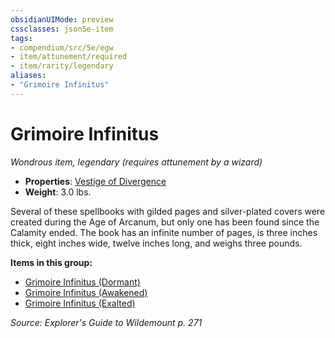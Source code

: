 ```yaml
---
obsidianUIMode: preview
cssclasses: json5e-item
tags:
- compendium/src/5e/egw
- item/attunement/required
- item/rarity/legendary
aliases: 
- "Grimoire Infinitus"
---
```

# Grimoire Infinitus
*Wondrous item, legendary (requires attunement by a wizard)*  

- **Properties**: [Vestige of Divergence](2-Mechanics/CLI/rules/item-properties.md#Vestige%20of%20Divergence)
- **Weight**: 3.0 lbs.

Several of these spellbooks with gilded pages and silver-plated covers were created during the Age of Arcanum, but only one has been found since the Calamity ended. The book has an infinite number of pages, is three inches thick, eight inches wide, twelve inches long, and weighs three pounds.

**Items in this group:**

- [Grimoire Infinitus (Dormant)](2-Mechanics/CLI/items/grimoire-infinitus-dormant-egw.md)
- [Grimoire Infinitus (Awakened)](2-Mechanics/CLI/items/grimoire-infinitus-awakened-egw.md)
- [Grimoire Infinitus (Exalted)](2-Mechanics/CLI/items/grimoire-infinitus-exalted-egw.md)

*Source: Explorer's Guide to Wildemount p. 271*